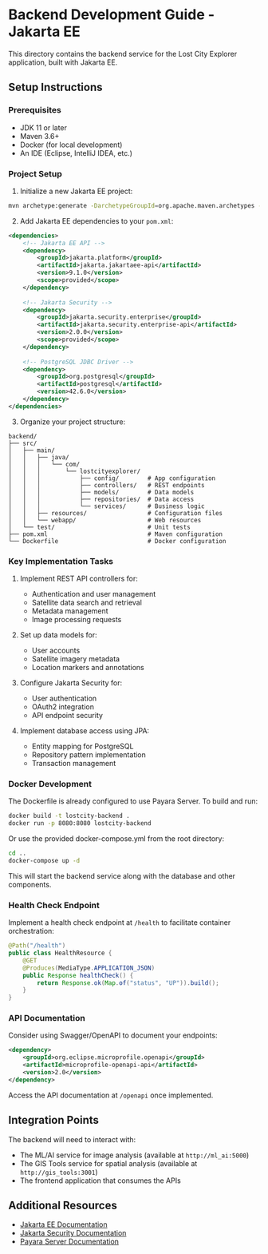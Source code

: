 # Backend Development Guide - Jakarta EE

This directory contains the backend service for the Lost City Explorer application, built with Jakarta EE.

## Setup Instructions

### Prerequisites

- JDK 11 or later
- Maven 3.6+
- Docker (for local development)
- An IDE (Eclipse, IntelliJ IDEA, etc.)

### Project Setup

1. Initialize a new Jakarta EE project:

```bash
mvn archetype:generate -DarchetypeGroupId=org.apache.maven.archetypes -DarchetypeArtifactId=maven-archetype-webapp -DgroupId=com.lostcityexplorer -DartifactId=backend -Dversion=1.0.0
```

2. Add Jakarta EE dependencies to your `pom.xml`:

```xml
<dependencies>
    <!-- Jakarta EE API -->
    <dependency>
        <groupId>jakarta.platform</groupId>
        <artifactId>jakarta.jakartaee-api</artifactId>
        <version>9.1.0</version>
        <scope>provided</scope>
    </dependency>
    
    <!-- Jakarta Security -->
    <dependency>
        <groupId>jakarta.security.enterprise</groupId>
        <artifactId>jakarta.security.enterprise-api</artifactId>
        <version>2.0.0</version>
        <scope>provided</scope>
    </dependency>
    
    <!-- PostgreSQL JDBC Driver -->
    <dependency>
        <groupId>org.postgresql</groupId>
        <artifactId>postgresql</artifactId>
        <version>42.6.0</version>
    </dependency>
</dependencies>
```

3. Organize your project structure:

```
backend/
├── src/
│   ├── main/
│   │   ├── java/
│   │   │   └── com/
│   │   │       └── lostcityexplorer/
│   │   │           ├── config/        # App configuration
│   │   │           ├── controllers/   # REST endpoints
│   │   │           ├── models/        # Data models
│   │   │           ├── repositories/  # Data access
│   │   │           └── services/      # Business logic
│   │   ├── resources/                 # Configuration files
│   │   └── webapp/                    # Web resources
│   └── test/                          # Unit tests
├── pom.xml                            # Maven configuration
└── Dockerfile                         # Docker configuration
```

### Key Implementation Tasks

1. Implement REST API controllers for:
   - Authentication and user management
   - Satellite data search and retrieval
   - Metadata management
   - Image processing requests

2. Set up data models for:
   - User accounts
   - Satellite imagery metadata
   - Location markers and annotations

3. Configure Jakarta Security for:
   - User authentication
   - OAuth2 integration
   - API endpoint security

4. Implement database access using JPA:
   - Entity mapping for PostgreSQL
   - Repository pattern implementation
   - Transaction management

### Docker Development

The Dockerfile is already configured to use Payara Server. To build and run:

```bash
docker build -t lostcity-backend .
docker run -p 8080:8080 lostcity-backend
```

Or use the provided docker-compose.yml from the root directory:

```bash
cd ..
docker-compose up -d
```

This will start the backend service along with the database and other components.

### Health Check Endpoint

Implement a health check endpoint at `/health` to facilitate container orchestration:

```java
@Path("/health")
public class HealthResource {
    @GET
    @Produces(MediaType.APPLICATION_JSON)
    public Response healthCheck() {
        return Response.ok(Map.of("status", "UP")).build();
    }
}
```

### API Documentation

Consider using Swagger/OpenAPI to document your endpoints:

```xml
<dependency>
    <groupId>org.eclipse.microprofile.openapi</groupId>
    <artifactId>microprofile-openapi-api</artifactId>
    <version>2.0</version>
</dependency>
```

Access the API documentation at `/openapi` once implemented.

## Integration Points

The backend will need to interact with:
- The ML/AI service for image analysis (available at `http://ml_ai:5000`)
- The GIS Tools service for spatial analysis (available at `http://gis_tools:3001`)
- The frontend application that consumes the APIs

## Additional Resources

- [Jakarta EE Documentation](https://jakarta.ee/specifications/platform/9.1/)
- [Jakarta Security Documentation](https://jakarta.ee/specifications/security/2.0/)
- [Payara Server Documentation](https://docs.payara.fish/) 